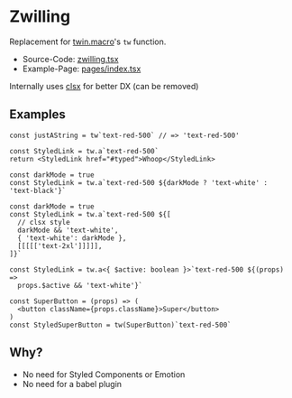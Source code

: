 # Zwilling

Replacement for [twin.macro](https://github.com/ben-rogerson/twin.macro)'s `tw` function.

- Source-Code: [zwilling.tsx](/src/lib/zwilling.tsx)
- Example-Page: [pages/index.tsx](/src/pages/index.tsx)

Internally uses [clsx](https://www.npmjs.com/package/clsx) for better DX (can be removed)

## Examples

```tsx
const justAString = tw`text-red-500` // => 'text-red-500'
```

```tsx
const StyledLink = tw.a`text-red-500`
return <StyledLink href="#typed">Whoop</StyledLink>
```

```tsx
const darkMode = true
const StyledLink = tw.a`text-red-500 ${darkMode ? 'text-white' : 'text-black'}`
```

```tsx
const darkMode = true
const StyledLink = tw.a`text-red-500 ${[
  // clsx style
  darkMode && 'text-white',
  { 'text-white': darkMode },
  [[[[['text-2xl']]]]],
]}`
```

```tsx
const StyledLink = tw.a<{ $active: boolean }>`text-red-500 ${(props) =>
  props.$active && 'text-white'}`
```

```tsx
const SuperButton = (props) => (
  <button className={props.className}>Super</button>
)
const StyledSuperButton = tw(SuperButton)`text-red-500`
```

## Why?

- No need for Styled Components or Emotion
- No need for a babel plugin
